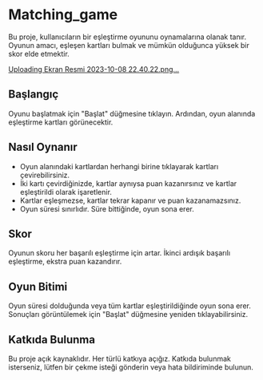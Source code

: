# Matching_game

Bu proje, kullanıcıların bir eşleştirme oyununu oynamalarına olanak tanır. Oyunun amacı, eşleşen kartları bulmak ve mümkün olduğunca yüksek bir skor elde etmektir.

[Uploading Ekran Resmi 2023-10-08 22.40.22.png…]()

## Başlangıç

Oyunu başlatmak için "Başlat" düğmesine tıklayın. Ardından, oyun alanında eşleştirme kartları görünecektir.

## Nasıl Oynanır

- Oyun alanındaki kartlardan herhangi birine tıklayarak kartları çevirebilirsiniz.
- İki kartı çevirdiğinizde, kartlar aynıysa puan kazanırsınız ve kartlar eşleştirildi olarak işaretlenir.
- Kartlar eşleşmezse, kartlar tekrar kapanır ve puan kazanamazsınız.
- Oyun süresi sınırlıdır. Süre bittiğinde, oyun sona erer.

## Skor

Oyunun skoru her başarılı eşleştirme için artar. İkinci ardışık başarılı eşleştirme, ekstra puan kazandırır.

## Oyun Bitimi

Oyun süresi dolduğunda veya tüm kartlar eşleştirildiğinde oyun sona erer. Sonuçları görüntülemek için "Başlat" düğmesine yeniden tıklayabilirsiniz.

## Katkıda Bulunma

Bu proje açık kaynaklıdır. Her türlü katkıya açığız. Katkıda bulunmak isterseniz, lütfen bir çekme isteği gönderin veya hata bildiriminde bulunun.
